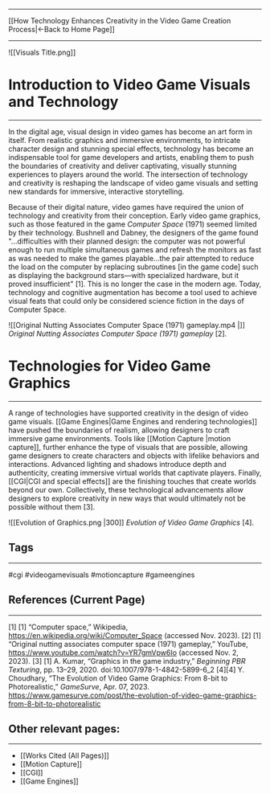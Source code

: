 ___
[[How Technology Enhances Creativity in the Video Game Creation Process|←Back to Home Page]]
____
![[Visuals Title.png]]
# Introduction to Video Game Visuals and Technology
____
In the digital age, visual design in video games has become an art form in itself. From realistic graphics and immersive environments, to intricate character design and stunning special effects, technology has become an indispensable tool for game developers and artists, enabling them to push the boundaries of creativity and deliver captivating, visually stunning experiences to players around the world. The intersection of technology and creativity is reshaping the landscape of video game visuals and setting new standards for immersive, interactive storytelling.

Because of their digital nature, video games have required the union of technology and creativity from their conception. Early video game graphics, such as those featured in the game _Computer Space_ (1971) seemed limited by their technology. Bushnell and Dabney, the designers of the game found "...difficulties with their planned design: the computer was not powerful enough to run multiple simultaneous games and refresh the monitors as fast as was needed to make the games playable...the pair attempted to reduce the load on the computer by replacing subroutines [in the game code] such as displaying the background stars—with specialized hardware, but it proved insufficient" [1]. This is no longer the case in the modern age. Today, technology and cognitive augmentation has become a tool used to achieve visual feats that could only be considered science fiction in the days of Computer Space.

![[Original Nutting Associates Computer Space (1971) gameplay.mp4 |]]
_Original Nutting Associates Computer Space (1971) gameplay_ [2].

# Technologies for Video Game Graphics
___

A range of technologies have supported creativity in the design of video game visuals. [[Game Engines|Game Engines and rendering technologies]] have pushed the boundaries of realism, allowing designers to craft immersive game environments. Tools like [[Motion Capture |motion capture]], further enhance the type of visuals that are possible, allowing game designers to create characters and objects with lifelike behaviors and interactions. Advanced lighting and shadows introduce depth and authenticity, creating immersive virtual worlds that captivate players. Finally, [[CGI|CGI and special effects]] are the finishing touches that create worlds beyond our own. Collectively, these technological advancements allow designers to explore creativity in new ways that would ultimately not be possible without them [3].

![[Evolution of Graphics.png |300]]
_Evolution of Video Game Graphics_ [4].

## Tags
_____
#cgi #videogamevisuals #motioncapture #gameengines
## References (Current Page)
____
[1] [1] “Computer space,” Wikipedia, https://en.wikipedia.org/wiki/Computer_Space (accessed Nov. 2023).
[2] [1] “Original nutting associates computer space (1971) gameplay,” YouTube, https://www.youtube.com/watch?v=YR7gmVpw6Io (accessed Nov. 2, 2023).
[3] [1] A. Kumar, “Graphics in the game industry,” _Beginning PBR Texturing_, pp. 13–29, 2020. doi:10.1007/978-1-4842-5899-6_2
[4][4] Y. Choudhary, “The Evolution of Video Game Graphics: From 8-bit to Photorealistic,” _GameSurve_, Apr. 07, 2023. https://www.gamesurve.com/post/the-evolution-of-video-game-graphics-from-8-bit-to-photorealistic‌
## Other relevant pages:
_____
- [[Works Cited (All Pages)]] 
- [[Motion Capture]]
- [[CGI]]
- [[Game Engines]]